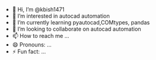 - 👋 Hi, I’m @kbish1471
- 👀 I’m interested in autocad automation
- 🌱 I’m currently learning pyautocad,COMtypes, pandas
- 💞️ I’m looking to collaborate on autocad automation
- 📫 How to reach me ...
- 😄 Pronouns: ...
- ⚡ Fun fact: ...

<!---
kbish1471/kbish1471 is a ✨ special ✨ repository because its `README.md` (this file) appears on your GitHub profile.
You can click the Preview link to take a look at your changes.
--->

